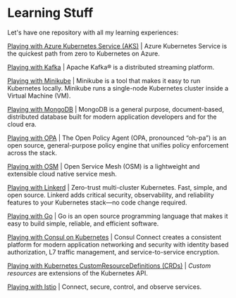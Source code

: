 # Learning Stuff
Let's have one repository with all my learning experiences:

[Playing with Azure Kubernetes Service (AKS)](playing-with-AKS.md) | Azure Kubernetes Service is the quickest path from zero to Kubernetes on Azure.

[Playing with Kafka](playing-with-Kafka.md) | Apache Kafka® is a distributed streaming platform.

[Playing with Minikube](playing-with-Minikube.md) | Minikube is a tool that makes it easy to run Kubernetes locally. Minikube runs a single-node Kubernetes cluster inside a Virtual Machine (VM).

[Playing with MongoDB](playing-with-MongoDB.md) | MongoDB is a general purpose, document-based, distributed database built for modern application developers and for the cloud era.

[Playing with OPA](playing-with-OPA.md) | The Open Policy Agent (OPA, pronounced “oh-pa”) is an open source, general-purpose policy engine that unifies policy enforcement across the stack.

[Playing with OSM](playing-with-OSM/playing-with-OSM.md) | Open Service Mesh (OSM) is a lightweight and extensible cloud native service mesh.

[Playing with Linkerd](playing-with-OSM/playing-with-Linkerd.md) | Zero-trust multi-cluster Kubernetes. Fast, simple, and open source. Linkerd adds critical security, observability, and reliability features to your Kubernetes stack—no code change required.

[Playing with Go](playing-with-Go.md) | Go is an open source programming language that makes it easy to build simple, reliable, and efficient software.

[Playing with Consul on Kubernetes](playing-with-Consul-on-Kubernetes/playing-with-Consul-on-Kubernetes.md) | Consul Connect creates a consistent platform for modern application networking and security with identity based authorization, L7 traffic management, and service-to-service encryption.

[Playing with Kubernetes CustomResourceDefinitions (CRDs)](playing-with-Kubernetes-CRD/playing-with-Kubernetes-CRD.md) | _Custom resources_ are extensions of the Kubernetes API.

[Playing with Istio](playing-with-Istio/playing-with-Istio.md) | Connect, secure, control, and observe services.